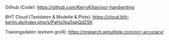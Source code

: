 Github (Code): 
https://github.com/KerryKilian/ocr-handwriting

BHT Cloud (Testdaten & Modelle & Plots):
https://cloud.bht-berlin.de/index.php/s/PaHq3ka5qpQdZSK

Trainingsdaten (extrem groß):
https://research.aimultiple.com/ocr-accuracy/
